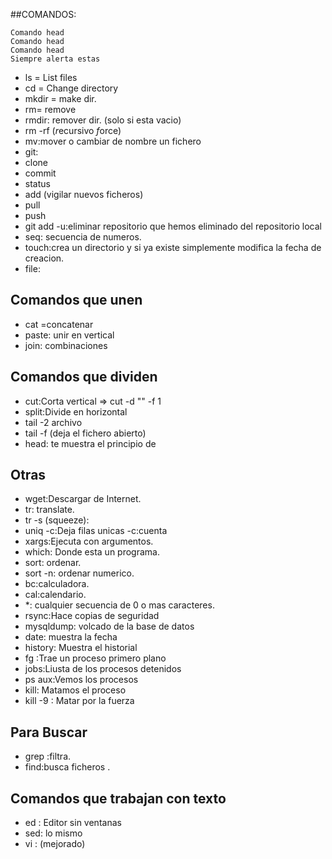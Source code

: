 ##COMANDOS:

```
Comando head
Comando head
Comando head
Siempre alerta estas
```

- ls = List files
- cd = Change directory
- mkdir = make dir. 
- rm= remove
- rmdir: remover dir. (solo si esta vacio)
- rm -rf (*r*ecursivo *f*orce)
- mv:mover o cambiar de nombre un fichero
- git: 
- clone 
- commit 
- status 
- add (vigilar nuevos ficheros)
- pull
- push
- git add -u:eliminar repositorio  que hemos eliminado del repositorio local
- seq: secuencia de numeros.
- touch:crea un directorio y si ya existe simplemente modifica la fecha de creacion.
- file:

## Comandos que unen 

- cat =concatenar
- paste: unir en vertical
- join: combinaciones

## Comandos que dividen 

- cut:Corta vertical => cut -d "" -f 1
- split:Divide en horizontal
- tail -2 archivo 
- tail -f (deja el fichero abierto)
- head: te muestra el principio de 


## Otras
- wget:Descargar de Internet.
- tr: translate.
- tr -s (squeeze):
- uniq -c:Deja filas unicas -c:cuenta
- xargs:Ejecuta con argumentos.
- which: Donde esta un programa.
- sort: ordenar.
- sort -n: ordenar numerico.
- bc:calculadora.
- cal:calendario. 
- *: cualquier secuencia de 0 o mas caracteres.
- rsync:Hace copias de seguridad
- mysqldump: volcado de la base de datos
- date: muestra la fecha
- history: Muestra el historial
- fg <n>:Trae un  proceso primero plano
- jobs:Liusta de los procesos detenidos
- ps aux:Vemos los procesos
- kill: Matamos el proceso
- kill -9 <pid>: Matar por la fuerza 

## Para Buscar
- grep :filtra.
- find:busca ficheros .

## Comandos que trabajan con texto 
- ed : Editor sin ventanas 
- sed: lo mismo 
- vi : (mejorado)